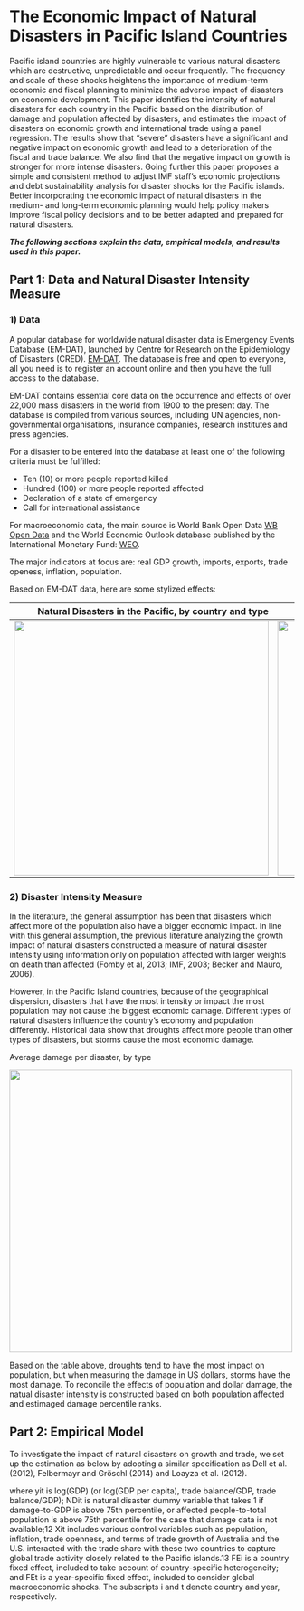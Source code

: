 # The Economic Impact of Natural Disasters in Pacific Island Countries
Pacific island countries are highly vulnerable to various natural disasters which are destructive, unpredictable and occur frequently. The frequency and scale of these shocks heightens the importance of medium-term economic and fiscal planning to minimize the adverse impact of disasters on economic development. This paper identifies the intensity of natural disasters for each country in the Pacific based on the distribution of damage and population affected by disasters, and estimates the impact of disasters on economic growth and international trade using a panel regression. The results show that “severe” disasters have a significant and negative impact on economic growth and lead to a deterioration of the fiscal and trade balance. We also find that the negative impact on growth is stronger for more intense disasters. Going further this paper proposes a simple and consistent method to adjust IMF staff’s economic projections and debt sustainability analysis for disaster shocks for the Pacific islands. Better incorporating the economic impact of natural disasters in the medium- and long-term economic planning would help policy makers improve fiscal policy decisions and to be better adapted and prepared for natural disasters.

**_The following sections explain the data, empirical models, and results used in this paper._**

## Part 1: Data and Natural Disaster Intensity Measure
### 1) Data
A popular database for worldwide natural disaster data is Emergency Events Database (EM-DAT), launched by Centre for Research on the Epidemiology of Disasters (CRED). [EM-DAT](https://www.emdat.be/). The database is free and open to everyone, all you need is to register an account online and then you have the full access to the database. 

EM-DAT contains essential core data on the occurrence and effects of over 22,000 mass disasters in the world from 1900 to the present day. The database is compiled from various sources, including UN agencies, non-governmental organisations, insurance companies, research institutes and press agencies. 

For a disaster to be entered into the database at least one of the following criteria must be fulfilled:
- Ten (10) or more people reported killed
- Hundred (100) or more people reported affected
- Declaration of a state of emergency
- Call for international assistance

For macroeconomic data, the main source is World Bank Open Data [WB Open Data](https://data.worldbank.org/) and the World Economic Outlook database published by the International Monetary Fund: [WEO](https://www.imf.org/external/pubs/ft/weo/2019/01/weodata/index.aspx).

The major indicators at focus are: real GDP growth, imports, exports, trade openess, inflation, population.

Based on EM-DAT data, here are some stylized effects:

 Natural Disasters in the Pacific, by country and type| Natural Disaster Occurence 
 -------------------------:|:-------------------------:
<img src = "https://user-images.githubusercontent.com/12699202/56503486-8e580e00-64e3-11e9-8674-98cffd3080e4.jpg"  width="450"> | <img src = "https://user-images.githubusercontent.com/12699202/56503485-8e580e00-64e3-11e9-8350-b5599d558195.jpg"  width= "450">


### 2) Disaster Intensity Measure
In the literature, the general assumption has been that disasters which affect more of the population also have a bigger economic impact. In line with this general assumption, the previous literature analyzing the growth impact of natural disasters constructed a measure of natural disaster intensity using information only on population affected with larger weights on death than affected (Fomby et al, 2013; IMF, 2003; Becker and Mauro, 2006).

However, in the Pacific Island countries, because of the geographical dispersion, disasters that have the most intensity or impact the most population may not cause the biggest economic damage. Different types of natural disasters influence the country’s economy and population differently. Historical data show that droughts affect more people than other types of disasters, but storms cause the most economic damage. 

Average damage per disaster, by type

<img src = "https://user-images.githubusercontent.com/12699202/56671806-41ab3900-6683-11e9-90a8-b14627570254.jpg" width = "500">

Based on the table above, droughts tend to have the most impact on population, but when measuring the damage in US dollars, storms have the most damage. To reconcile the effects of population and dollar damage, the natual disaster intensity is constructed based on both population affected and estimaged damage percentile ranks. 

## Part 2: Empirical Model

To investigate the impact of natural disasters on growth and trade, we set up the estimation as
below by adopting a similar specification as Dell et al. (2012), Felbermayr and Gröschl
(2014) and Loayza et al. (2012).

where yit is log(GDP) (or log(GDP per capita), trade balance/GDP, trade balance/GDP);
NDit is natural disaster dummy variable that takes 1 if damage-to-GDP is above 75th
percentile, or affected people-to-total population is above 75th percentile for the case that
damage data is not available;12 Xit includes various control variables such as population,
inflation, trade openness, and terms of trade growth of Australia and the U.S. interacted with
the trade share with these two countries to capture global trade activity closely related to the
Pacific islands.13 FEi is a country fixed effect, included to take account of country-specific
heterogeneity; and FEt is a year-specific fixed effect, included to consider global
macroeconomic shocks. The subscripts i and t denote country and year, respectively.

